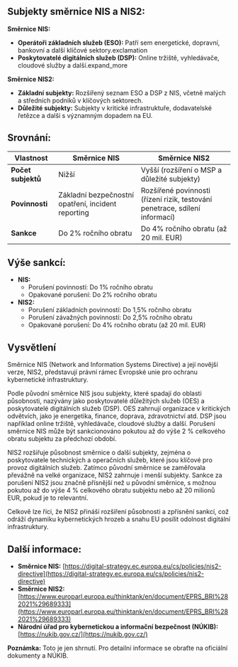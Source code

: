 ## Subjekty směrnice NIS a NIS2:

**Směrnice NIS:**

- **Operátoři základních služeb (ESO):** Patří sem energetické, dopravní, bankovní a další klíčové sektory.exclamation
- **Poskytovatelé digitálních služeb (DSP):** Online tržiště, vyhledávače, cloudové služby a další.expand_more

**Směrnice NIS2:**

- **Základní subjekty:** Rozšířený seznam ESO a DSP z NIS, včetně malých a středních podniků v klíčových sektorech.
- **Důležité subjekty:** Subjekty v kritické infrastruktuře, dodavatelské řetězce a další s významným dopadem na EU.

## Srovnání:

|Vlastnost|Směrnice NIS|Směrnice NIS2|
|---|---|---|
|**Počet subjektů**|Nižší|Vyšší (rozšíření o MSP a důležité subjekty)|
|**Povinnosti**|Základní bezpečnostní opatření, incident reporting|Rozšířené povinnosti (řízení rizik, testování penetrace, sdílení informací)|
|**Sankce**|Do 2% ročního obratu|Do 4% ročního obratu (až 20 mil. EUR)|

## Výše sankcí:

- **NIS:**
    - Porušení povinností: Do 1% ročního obratu
    - Opakované porušení: Do 2% ročního obratu
- **NIS2:**
    - Porušení základních povinností: Do 1,5% ročního obratu
    - Porušení závažných povinností: Do 2,5% ročního obratu
    - Opakované porušení: Do 4% ročního obratu (až 20 mil. EUR)

## Vysvětlení
Směrnice NIS (Network and Information Systems Directive) a její novější verze, NIS2, představují právní rámec Evropské unie pro ochranu kybernetické infrastruktury.

Podle původní směrnice NIS jsou subjekty, které spadají do oblasti působnosti, nazývány jako poskytovatelé důležitých služeb (OES) a poskytovatelé digitálních služeb (DSP). OES zahrnují organizace v kritických odvětvích, jako je energetika, finance, doprava, zdravotnictví atd. DSP jsou například online tržiště, vyhledávače, cloudové služby a další. Porušení směrnice NIS může být sankcionováno pokutou až do výše 2 % celkového obratu subjektu za předchozí období.

NIS2 rozšiřuje působnost směrnice o další subjekty, zejména o poskytovatele technických a operačních služeb, které jsou klíčové pro provoz digitálních služeb. Zatímco původní směrnice se zaměřovala převážně na velké organizace, NIS2 zahrnuje i menší subjekty. Sankce za porušení NIS2 jsou značně přísnější než u původní směrnice, s možnou pokutou až do výše 4 % celkového obratu subjektu nebo až 20 milionů EUR, pokud je to relevantní.

Celkově lze říci, že NIS2 přináší rozšíření působnosti a zpřísnění sankcí, což odráží dynamiku kybernetických hrozeb a snahu EU posílit odolnost digitální infrastruktury.
## Další informace:

- **Směrnice NIS:** [https://digital-strategy.ec.europa.eu/cs/policies/nis2-directive](https://digital-strategy.ec.europa.eu/cs/policies/nis2-directive)
- **Směrnice NIS2:** [https://www.europarl.europa.eu/thinktank/en/document/EPRS_BRI%282021%29689333](https://www.europarl.europa.eu/thinktank/en/document/EPRS_BRI%282021%29689333)
- **Národní úřad pro kybernetickou a informační bezpečnost (NÚKIB):** [https://nukib.gov.cz/](https://nukib.gov.cz/)

**Poznámka:** Toto je jen shrnutí. Pro detailní informace se obraťte na oficiální dokumenty a NÚKIB.